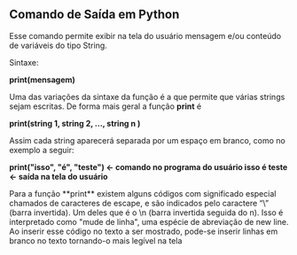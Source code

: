 ## Comando de Saída em Python

Esse comando permite exibir na tela do usuário mensagem e/ou conteúdo de variáveis do tipo String. 
<p>Sintaxe:</p>
                <p><b>print(mensagem)</b></p>

Uma das variações da sintaxe da função é a que permite que várias strings sejam escritas. De forma mais geral a função **print** é
                <p><b>print(string 1, string 2, …, string n )</b></p>
Assim cada string aparecerá separada por um espaço em branco, como no exemplo a seguir:
<p><b>
print("isso", "é", "teste") <- comando no programa do usuário
isso é teste <- saída na tela do usuário
</b></p>
Para a função **print** existem alguns códigos com significado especial chamados
de caracteres de escape, e são indicados pelo caractere “\” (barra invertida). Um deles que é o
\n (barra invertida seguida do n). Isso é interpretado como "mude de linha", uma espécie de
abreviação de new line. Ao inserir esse código no texto a ser mostrado, pode-se inserir linhas
em branco no texto tornando-o mais legível na tela
